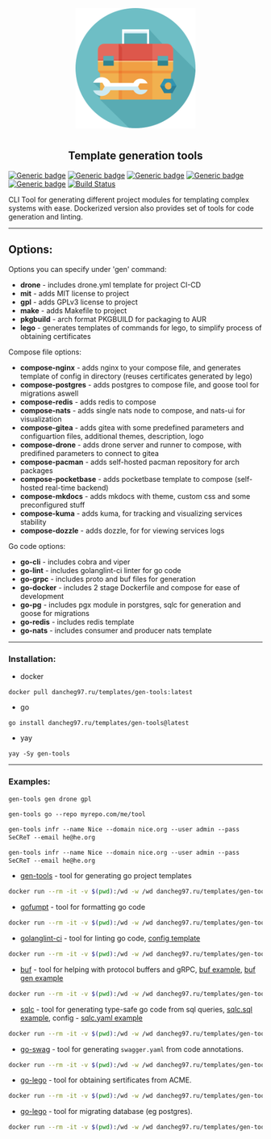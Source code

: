 <p align="center">
<img style="align: center; padding-left: 10px; padding-right: 10px; padding-bottom: 10px;" width="238px" height="238px" src="./logo.png" />
</p>

<h2 align="center">Template generation tools</h2>

[![Generic badge](https://img.shields.io/badge/LICENSE-GPLv3-orange.svg)](https://dancheg97.ru/templates/gen-tools/src/branch/main/LICENSE)
[![Generic badge](https://img.shields.io/badge/GITEA-REPO-red.svg)](https://dancheg97.ru/templates/gen-tools)
[![Generic badge](https://img.shields.io/badge/GITHUB-REPO-white.svg)](https://github.com/dancheg97/gen-tools)
[![Generic badge](https://img.shields.io/badge/DOCKER-REGISTRY-blue.svg)](https://dancheg97.ru/templates/-/packages/container/gen-tools/latest)
[![Generic badge](https://img.shields.io/badge/AUR-REPO-cyan.svg)](https://aur.archlinux.org/packages/gen-tools)
[![Build Status](https://drone.dancheg97.ru/api/badges/templates/gen-tools/status.svg)](https://drone.dancheg97.ru/templates/gen-tools)

CLI Tool for generating different project modules for templating complex systems
with ease. Dockerized version also provides set of tools for code generation and
linting.

---

## Options:

Options you can specify under 'gen' command:

- **drone** - includes drone.yml template for project CI-CD
- **mit** - adds MIT license to project
- **gpl** - adds GPLv3 license to project
- **make** - adds Makefile to project
- **pkgbuild** - arch format PKGBUILD for packaging to AUR
- **lego** - generates templates of commands for lego, to simplify process of obtaining certificates

Compose file options:

- **compose-nginx** - adds nginx to your compose file, and generates template of config in directory (reuses certificates generated by lego)
- **compose-postgres** - adds postgres to compose file, and goose tool for migrations aswell
- **compose-redis** - adds redis to compose
- **compose-nats** - adds single nats node to compose, and nats-ui for visualization
- **compose-gitea** - adds gitea with some predefined parameters and configuartion files, additional themes, description, logo
- **compose-drone** - adds drone server and runner to compose, with predifined parameters to connect to gitea
- **compose-pacman** - adds self-hosted pacman repository for arch packages
- **compose-pocketbase** - adds pocketbase template to compose (self-hosted real-time backend)
- **compose-mkdocs** - adds mkdocs with theme, custom css and some preconfigured stuff
- **compose-kuma** - adds kuma, for tracking and visualizing services stability
- **compose-dozzle** - adds dozzle, for for viewing services logs

Go code options:

- **go-cli** - includes cobra and viper
- **go-lint** - includes golanglint-ci linter for go code
- **go-grpc** - includes proto and buf files for generation
- **go-docker** - includes 2 stage Dockerfile and compose for ease of development
- **go-pg** - includes pgx module in porstgres, sqlc for generation and goose for migrations
- **go-redis** - includes redis template
- **go-nats** - includes consumer and producer nats template

---

### Installation:

- docker

```
docker pull dancheg97.ru/templates/gen-tools:latest
```

- go

```
go install dancheg97.ru/templates/gen-tools@latest
```

- yay

```
yay -Sy gen-tools
```

---

### Examples:

```
gen-tools gen drone gpl
```

```
gen-tools go --repo myrepo.com/me/tool
```

```
gen-tools infr --name Nice --domain nice.org --user admin --pass SeCReT --email he@he.org
```

```
gen-tools infr --name Nice --domain nice.org --user admin --pass SeCReT --email he@he.org
```

- [gen-tools](README.md) - tool for generating go project templates

```sh
docker run --rm -it -v $(pwd):/wd -w /wd dancheg97.ru/templates/gen-tools:latest gen-tools --help
```

- [gofumpt](https://github.com/mvdan/gofumpt) - tool for formatting go code

```sh
docker run --rm -it -v $(pwd):/wd -w /wd dancheg97.ru/templates/gen-tools:latest gofumpt --help
```

- [golanglint-ci](https://golangci-lint.run/) - tool for linting go code, [config template](.golangci.yml)

```sh
docker run --rm -it -v $(pwd):/wd -w /wd dancheg97.ru/templates/gen-tools:latest golanglint-ci --help
```

- [buf](https://docs.buf.build/introduction) - tool for helping with protocol buffers and gRPC, [buf example](buf.yaml), [buf gen example](buf.gen.yaml)

```sh
docker run --rm -it -v $(pwd):/wd -w /wd dancheg97.ru/templates/gen-tools:latest buf --help
```

- [sqlc](https://docs.sqlc.dev/en/stable) - tool for generating type-safe go code from sql queries, [sqlc.sql example](sqlc.sql), config - [sqlc.yaml example](sqlc.yaml)

```sh
docker run --rm -it -v $(pwd):/wd -w /wd dancheg97.ru/templates/gen-tools:latest sqlc --help
```

- [go-swag](https://github.com/swaggo/swag) - tool for generating `swagger.yaml` from code annotations.

```sh
docker run --rm -it -v $(pwd):/wd -w /wd dancheg97.ru/templates/gen-tools:latest swag --help
```

- [go-lego](https://github.com/go-acme/lego) - tool for obtaining sertificates from ACME.

```sh
docker run --rm -it -v $(pwd):/wd -w /wd dancheg97.ru/templates/gen-tools:latest lego --help
```

- [go-lego](https://github.com/pressly/goose) - tool for migrating database (eg postgres).

```sh
docker run --rm -it -v $(pwd):/wd -w /wd dancheg97.ru/templates/gen-tools:latest goose --help
```
